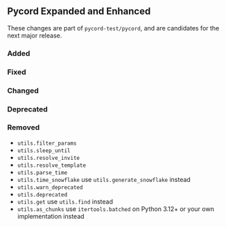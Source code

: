 ## Pycord Expanded and Enhanced

These changes are part of `pycord-test/pycord`, and are candidates for the next major
release.

### Added

### Fixed

### Changed

### Deprecated

### Removed

- `utils.filter_params`
- `utils.sleep_until`
- `utils.resolve_invite`
- `utils.resolve_template`
- `utils.parse_time`
- `utils.time_snowflake` use `utils.generate_snowflake` instead
- `utils.warn_deprecated`
- `utils.deprecated`
- `utils.get` use `utils.find` instead
- `utils.as_chunks` use `itertools.batched` on Python 3.12+ or your own implementation
  instead
